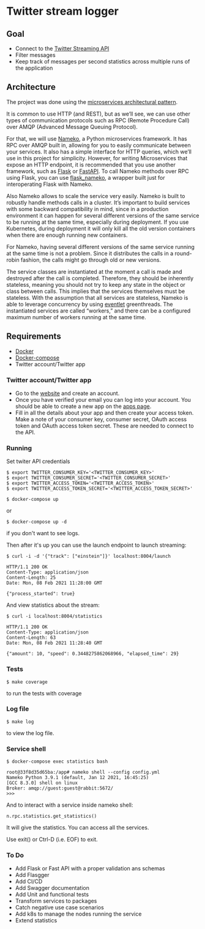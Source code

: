 # Twitter stream logger #

## Goal ##

+ Connect to the [Twitter Streaming API][twitter_streaming_api]
+ Filter messages
+ Keep track of messages per second statistics across multiple runs of the application

## Architecture ##

The project was done using the [microservices architectural pattern][microservices_article].

It is common to use HTTP (and REST), but as we’ll see, 
we can use other types of communication protocols such as RPC (Remote Procedure Call) 
over AMQP (Advanced Message Queuing Protocol).

For that, we will use [Nameko][nameko], a Python microservices framework. 
It has RPC over AMQP built in, allowing for you to easily communicate between your services. 
It also has a simple interface for HTTP queries, which we’ll use in this project for simplicity. 
However, for writing Microservices that expose an HTTP endpoint, 
it is recommended that you use another framework, such as [Flask][flask] or [FastAPI][fastapi]. 
To call Nameko methods over RPC using Flask, you can use [flask_nameko][flask_nameko], 
a wrapper built just for interoperating Flask with Nameko.

Also Nameko allows to scale the service very easily.
Nameko is built to robustly handle methods calls in a cluster.
It’s important to build services with some backward compatibility in mind, 
since in a production environment it can happen for several different versions of the same 
service to be running at the same time, especially during deployment. 
If you use Kubernetes, during deployment it will only kill all the old version containers 
when there are enough running new containers.

For Nameko, having several different versions of the same service running at the same 
time is not a problem. Since it distributes the calls in a round-robin fashion, 
the calls might go through old or new versions. 

The service classes are instantiated at the moment a call is made and destroyed after 
the call is completed. 
Therefore, they should be inherently stateless, meaning you should not try to keep any 
state in the object or class between calls. 
This implies that the services themselves must be stateless. 
With the assumption that all services are stateless, 
Nameko is able to leverage concurrency by using [eventlet][eventlet] greenthreads. 
The instantiated services are called “workers,” and there can be a configured maximum 
number of workers running at the same time.

## Requirements

* [Docker][docker]
* [Docker-compose][docker-compose]
* Twitter account/Twitter app

### Twitter account/Twitter app

* Go to the [website][twitter_development] and create an account. 
* Once you have verified your email you can log into your account. 
You should be able to create a new app on the [apps page][twitter_apps_page].
* Fill in all the details about your app and then create your access token.
Make a note of your consumer key, consumer secret, OAuth access token and OAuth access token secret. 
These are needed to connect to the API.

### Running

Set twiter API credentials

```shell script
$ export TWITTER_CONSUMER_KEY='<TWITTER_CONSUMER_KEY>'
$ export TWITTER_CONSUMER_SECRET='<TWITTER_CONSUMER_SECRET>' 
$ export TWITTER_ACCESS_TOKEN='<TWITTER_ACCESS_TOKEN>'
$ export TWITTER_ACCESS_TOKEN_SECRET='<TWITTER_ACCESS_TOKEN_SECRET>'
```

```shell script
$ docker-compose up
```

or 

```shell script
$ docker-compose up -d
```
if you don't want to see logs.

Then after it's up you can use the launch endpoint to launch streaming:

```shell script
$ curl -i -d '{"track": ["einstein"]}' localhost:8004/launch
```
```
HTTP/1.1 200 OK
Content-Type: application/json
Content-Length: 25
Date: Mon, 08 Feb 2021 11:28:00 GMT

{"process_started": true}
```

And view statistics about the stream:

```shell script
$ curl -i localhost:8004/statistics
```
```
HTTP/1.1 200 OK
Content-Type: application/json
Content-Length: 63
Date: Mon, 08 Feb 2021 11:28:40 GMT

{"amount": 10, "speed": 0.3448275862068966, "elapsed_time": 29}
```

### Tests

```shell script
$ make coverage
```
to run the tests with coverage

### Log file

```shell script
$ make log
```
to view the log file.

### Service shell

```shell script
$ docker-compose exec statistics bash
```

```shell script
root@33f8d35d65ba:/app# nameko shell --config config.yml
Nameko Python 3.9.1 (default, Jan 12 2021, 16:45:25) 
[GCC 8.3.0] shell on linux
Broker: amqp://guest:guest@rabbit:5672/
>>> 
```

And to interact with a service inside nameko shell:

```shell script
n.rpc.statistics.get_statistics()
```

It will give the statistics.
You can access all the services.

Use exit() or Ctrl-D (i.e. EOF) to exit.

### To Do

* Add Flask or Fast API with a proper validation ans schemas
* Add Flasgger
* Add CI/CD
* Add Swagger documentation
* Add Unit and functional tests
* Transform services to packages
* Catch negative use case scenarios
* Add k8s to manage the nodes running the service
* Extend statistics

[twitter_streaming_api]: https://developer.twitter.com/en/docs
[microservices_article]: https://martinfowler.com/articles/microservices.html
[nameko]: https://nameko.readthedocs.io/en/stable/
[flask]: https://flask.palletsprojects.com/en/1.1.x/
[fastapi]: https://fastapi.tiangolo.com/
[flask_nameko]: https://github.com/jessepollak/flask-nameko
[eventlet]: http://eventlet.net/
[docker]: https://docs.docker.com/get-docker/
[docker-compose]: https://docs.docker.com/compose/install/
[twitter_development]: https://developer.twitter.com/
[twitter_apps_page]: https://developer.twitter.com/en/apps